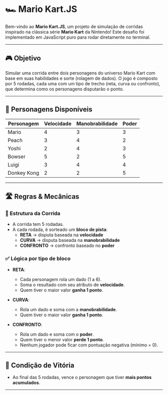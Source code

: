 # 🏎️ Mario Kart.JS

Bem-vindo ao **Mario Kart.JS**, um projeto de simulação de corridas inspirado na clássica série **Mario Kart** da Nintendo! Este desafio foi implementado em JavaScript puro para rodar diretamente no terminal.

---

## 🎮 Objetivo

Simular uma corrida entre dois personagens do universo Mario Kart com base em suas habilidades e sorte (rolagem de dados). O jogo é composto por 5 rodadas, cada uma com um tipo de trecho (reta, curva ou confronto), que determina como os personagens disputarão o ponto.

---

## 👤 Personagens Disponíveis

| Personagem     | Velocidade | Manobrabilidade | Poder |
|----------------|------------|------------------|-------|
| Mario          | 4          | 3                | 3     |
| Peach          | 3          | 4                | 2     |
| Yoshi          | 2          | 4                | 3     |
| Bowser         | 5          | 2                | 5     |
| Luigi          | 3          | 4                | 4     |
| Donkey Kong    | 2          | 2                | 5     |

---

## 🛣️ Regras & Mecânicas

### 🎲 Estrutura da Corrida
- A corrida tem 5 rodadas.
- A cada rodada, é sorteado um **bloco de pista**:
  - **RETA** → disputa baseada na **velocidade**
  - **CURVA** → disputa baseada na **manobrabilidade**
  - **CONFRONTO** → confronto baseado no **poder**

### ✅ Lógica por tipo de bloco

- **RETA**:
  - Cada personagem rola um dado (1 a 6).
  - Soma o resultado com seu atributo de **velocidade**.
  - Quem tiver o maior valor **ganha 1 ponto**.

- **CURVA**:
  - Rola um dado e soma com a **manobrabilidade**.
  - Quem tiver o maior valor **ganha 1 ponto**.

- **CONFRONTO**:
  - Rola um dado e soma com o **poder**.
  - Quem tiver o menor valor **perde 1 ponto**.
  - Nenhum jogador pode ficar com pontuação negativa (mínimo = 0).

---

## 🏁 Condição de Vitória

- Ao final das 5 rodadas, vence o personagem que tiver **mais pontos acumulados**.

---
